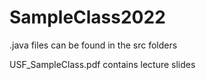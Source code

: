 # SampleClass2022

.java files can be found in the src folders

USF_SampleClass.pdf contains lecture slides
